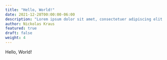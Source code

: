 ```yaml
---
title: "Hello, World!"
date: 2021-12-28T00:00:00-06:00
description: "Lorem ipsum dolor sit amet, consectetuer adipiscing elit. Aenean commodo ligula eget dolor."
author: Nickolas Kraus
featured: true
draft: false
weight: 4
---
```


Hello, World!
